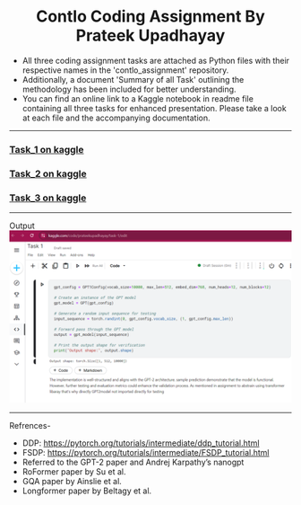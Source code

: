 <h1 align="center">
    Contlo Coding Assignment By Prateek Upadhayay
</h1>  

- All three coding assignment tasks are attached as Python files with their respective names in the 'contlo_assignment' repository.   
- Additionally, a document 'Summary of all Task' outlining the methodology has been included for better understanding.   
- You can find an online link to a Kaggle notebook in readme file containing all three tasks for enhanced presentation. Please take a look at each file and the accompanying documentation.  
---
### [Task_1 on kaggle](https://www.kaggle.com/code/prateekupadhayay/task-1)

### [Task_2 on kaggle](https://www.kaggle.com/code/prateekupadhayay/task-2)
### [Task_3 on kaggle](https://www.kaggle.com/code/prateekupadhayay/task-3)
---
Output
![Code-output](Task1output.png)

---


Refrences-
- DDP: https://pytorch.org/tutorials/intermediate/ddp_tutorial.html  
- FSDP: https://pytorch.org/tutorials/intermediate/FSDP_tutorial.html  
- Referred to the GPT-2 paper and Andrej Karpathy’s nanogpt  
- RoFormer paper by Su et al.  
- GQA paper by Ainslie et al.
- Longformer paper by Beltagy et al.

